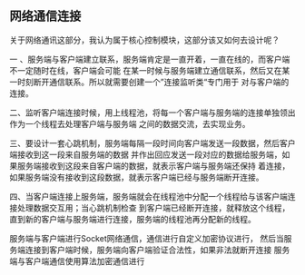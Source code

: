 ## 网络通信连接
关于网络通讯这部分，我认为属于核心控制模块，这部分该又如何去设计呢？

一 、服务端与客户端建立联系，服务端肯定是一直开着，一直在线的，而客户端不一定随时在线，客户端会可能
在某一时候与服务端建立通信联系，然后又在某一时刻断开通信联系。所以就需要创建一个”连接监听类“专门用于
对与客户端的连接。

二、监听客户端连接时候，用上线程池，将每一个客户端与服务端的连接单独领出作为一个线程去处理客户端与服务端
之间的数据交流，去实现业务。

三、要设计一套心跳机制，服务端每隔一段时间向客户端发送一段数据，然后客户端接收到这一段来自服务端的数据
并作出回应发送一段对应的数据给服务端，如果服务端接收到这段来自客户端的数据，就表示客户端与服务端还保持
着连接，如果服务端没有接收到这段数据，就表示客户端已经与服务端断开连接。

四、当客户端连接上服务端，服务端就会在线程池中分配一个线程给与该客户端连接处理数据交互用；当心跳机制检查
到客户端已经断开连接，就释放这个线程，直到新的客户端与服务端进行连接，服务端的线程池再分配新的线程。

服务端与客户端进行Socket网络通信，通信进行自定义加密协议进行，
然后当服务端连接到客户端时候，服务端向客户端验证合法性，如果非法就断开连接
服务端与客户端通信使用算法加密通信进行